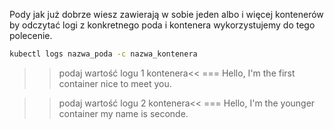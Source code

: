 Pody jak już dobrze wiesz zawierają w sobie jeden albo i więcej kontenerów by odczytać logi z 
konkretnego poda i kontenera wykorzystujemy do tego polecenie.

```sh
kubectl logs nazwa_poda -c nazwa_kontenera
```

>>podaj wartość logu 1 kontenera<<
=== Hello, I'm the first container nice to meet you.

>>podaj wartość logu 2 kontenera<<
=== Hello, I'm the younger container my name is seconde.